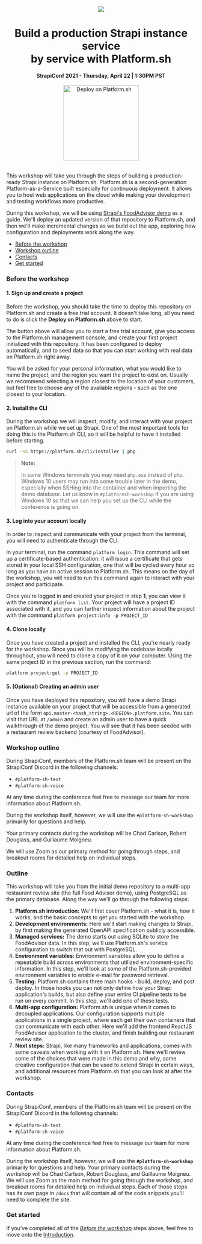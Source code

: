 <p align="center">
  <a href="https://github.com/github_username/repo_name">
    <img src="https://pbs.twimg.com/card_img/1384519264758079489/bLloyf2B?format=jpg&name=900x900" />
  </a>

  <h1 align="center">Build a production Strapi instance service <br />by service with Platform.sh</h1>

  <p align="center">
    <strong>StrapiConf 2021 - Thursday, April 22 | 1:30PM PST</strong>
    <br />
        <br />
      <a href="https://console.platform.sh/projects/create-project?template=https://raw.githubusercontent.com/platformsh/template-builder/master/templates/strapi/.platform.template.yaml&utm_content=strapi&utm_source=github&utm_medium=button&utm_campaign=deploy_on_platform">
        <img src="https://platform.sh/images/deploy/lg-blue.svg" alt="Deploy on Platform.sh" width="200px" />
    </a>
        <br />
    <br />

</p>

This workshop will take you through the steps of building a production-ready Strapi instance on Platform.sh. Platform.sh is a second-generation Platform-as-a-Service built especially for continuous deployment. It allows you to host web applications on the cloud while making your development and testing workflows more productive.

During this workshop, we will be using [Strapi's FoodAdvisor demo](https://github.com/strapi/foodadvisor) as a guide. We'll deploy an updated version of that repository to Platform.sh, and then we'll make incremental changes as we build out the app, exploring how configuration and deployments work along the way.

* [Before the workshop](#before-the-workshop)
* [Workshop outline](#workshop-outline)
* [Contacts](#contacts)
* [Get started](#get-started)

### Before the workshop

#### 1. Sign up and create a project

Before the workshop, you should take the time to deploy this repository on Platform.sh and create a free trial account. It doesn't take long, all you need to do is click the **Deploy on Platform.sh** above to start. 

The button above will allow you to start a free trial account, give you access to the Platform.sh management console, and create your first project initialized with this repository. It has been configured to deploy automatically, and to seed data so that you can start working with real data on Platform.sh right away. 

You will be asked for your personal information, what you would like to name the project, and the region you want the project to exist on. Usually we recommend selecting a region closest to the location of your customers, but feel free to choose any of the available regions - such as the one closest to your location. 

#### 2. Install the CLI

During the workshop we will inspect, modify, and interact with your project on Platform.sh while we set up Strapi. One of the most important tools for doing this is the Platform.sh CLI, so it will be helpful to have it installed before starting. 

```bash
curl -sS https://platform.sh/cli/installer | php
```

> **Note:**
>
> In some Windows terminals you may need `php.exe` instead of `php`. Windows 10 users may run into some trouble later in the demo, especially when SSHing into the container and when importing the demo database. Let us know in `#platformsh-workshop` if you are using Windows 10 so that we can help you set up the CLI while the conference is going on.

#### 3. Log into your account locally

In order to inspect and communicate with your project from the terminal, you will need to authenticate through the CLI. 

In your terminal, run the command `platform login`. This command will set up a certificate-based authentication: it will issue a certificate that gets stored in your local SSH configuration, one that will be cycled every hour so long as you have an active session to Platform.sh. This means on the day of the workshop, you will need to run this command again to interact with your project and participate. 

Once you're logged in and created your project in step **1**, you can view it with the command `platform list`. Your project will have a project ID associated with it, and you can further inspect information about the project with the command `platform project:info -p PROJECT_ID`

#### 4. Clone locally

Once you have created a project and installed the CLI, you're nearly ready for the workshop. Since you will be modifying the codebase locally throughout, you will need to clone a copy of it on your computer. Using the same project ID in the previous section, run the command:

```bash
platform project:get -p PROJECT_ID
```

#### 5. (Optional) Creating an admin user

Once you have deployed this repository, you will have a demo Strapi instance available on your project that will be accessible from a generated url of the form `api.master-<hash_string>.<REGION>.platform.site`. You can visit that URL at `/admin` and create an admin user to have a quick walkthrough of the demo project. You will see that it has been seeded with a restaurant review backend (courtesy of FoodAdvisor).

### Workshop outline

During StrapiConf, members of the Platform.sh team will be present on the StrapiConf Discord in the following channels:

- `#platform-sh-text`
- `#platform-sh-voice`

At any time during the conference feel free to message our team for more information about Platform.sh. 

During the workshop itself, however, we will use the `#platform-sh-workshop` primarily for questions and help. 

Your primary contacts during the workshop will be Chad Carlson, Robert Douglass, and Guillaume Moigneu. 

We will use Zoom as our primary method for going through steps, and breakout rooms for detailed help on individual steps. 

### Outline

This workshop will take you from the initial demo repository to a multi-app restaurant review site (the full Food Advisor demo), using PostgreSQL as the primary database. Along the way we'll go through the following steps:

1. **Platform.sh introduction:** We'll first cover Platform.sh - what it is, how it works, and the basic concepts to get you started with the workshop.
2. **Development environments:** Here we'll start making changes to Strapi, by first making the generated OpenAPI specification publicly accessible. 
3. **Managed services:** The demo starts out using SQLite to store the FoodAdvisor data. In this step, we'll use Platform.sh's service configuration to switch that out with PostgreSQL.
5. **Environment variables:** Environment variables allow you to define a repeatable build across environments that utilized environment-specific information. In this step, we'll look at some of the Platform.sh-provided environment variables to enable e-mail for password retrieval.
6. **Testing:** Platform.sh contains three main hooks - build, deploy, and post deploy. In those hooks you can not only define how your Strapi application's builds, but also define your entire CI pipeline tests to be run on every commit. In this step, we'll add one of these tests. 
7. **Multi-app configuration:** Platform.sh is unique when it comes to decoupled applications. Our configuration supports multiple applications in a single project, where each get their own containers that can communicate with each other. Here we'll add the frontend ReactJS FoodAdvisor application to the cluster, and finish building our restaurant review site. 
8. **Next steps:** Strapi, like many frameworks and applications, comes with some caveats when working with it on Platform.sh. Here we'll review some of the choices that were made in this demo and why, some creative configuration that can be used to extend Strapi in certain ways, and additional resources from Platform.sh that you can look at after the workshop. 

### Contacts

During StrapiConf, members of the Platform.sh team will be present on the StrapiConf Discord in the following channels:

- `#platform-sh-text`
- `#platform-sh-voice`

At any time during the conference feel free to message our team for more information about Platform.sh. 

During the workshop itself, however, we will use the **`#platform-sh-workshop`** primarily for questions and help. Your primary contacts during the workshop will be Chad Carlson, Robert Douglass, and Guillaume Moigneu. We will use Zoom as the main method for going through the workshop, and breakout rooms for detailed help on individual steps. Each of those steps has its own page in `/docs` that will contain all of the code snippets you'll need to complete the site. 

### Get started

If you've completed all of the [*Before the workshop*](#before-the-workshop) steps above, feel free to move onto the [Introduction](docs/01-introduction.md).
